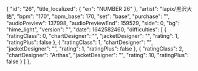 {
      "id": "26",
      "title_localized": {
        "en": "NUMBER 26"
      },
      "artist": "lapix/黒沢大佑",
      "bpm": "170",
      "bpm_base": 170,
      "set": "base",
      "purchase": "",
      "audioPreview": 137998,
      "audioPreviewEnd": 159529,
      "side": 0,
      "bg": "hime_light",
      "version": "",
      "date": 1642582460,
      "difficulties": [
        {
          "ratingClass": 0,
          "chartDesigner": "",
          "jacketDesigner": "",
          "rating": 1,
          "ratingPlus": false
        },
        {
          "ratingClass": 1,
          "chartDesigner": "",
          "jacketDesigner": "",
          "rating": 1,
          "ratingPlus": false
        },
        {
          "ratingClass": 2,
          "chartDesigner": "Arthas",
          "jacketDesigner": "",
          "rating": 10,
          "ratingPlus": false
        }
      ]
    },